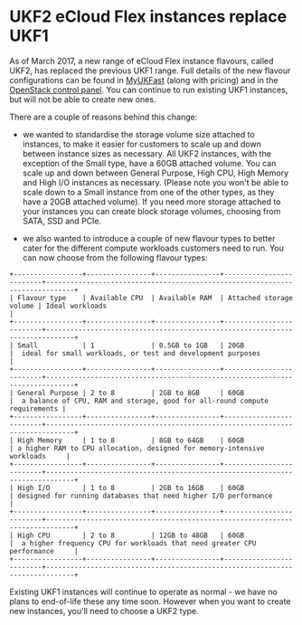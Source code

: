
# UKF2 eCloud Flex instances replace UKF1

As of March 2017, a new range of eCloud Flex instance flavours, called UKF2, has replaced the previous UKF1 range.  Full details of the new flavour configurations can be found in [MyUKFast](https://my.ukfast.co.uk/ecloud-flex/16029/pricing.php) (along with pricing) and in the [OpenStack control panel](https://api.openstack.ecloud.co.uk/project/instances/).  You can continue to run existing UKF1 instances, but will not be able to create new ones.

There are a couple of reasons behind this change:

- we wanted to standardise the storage volume size attached to instances, to make it easier for customers to scale up and down between instance sizes as necessary.  All UKF2 instances, with the exception of the Small type, have a 60GB attached volume.  You can scale up and down between General Purpose, High CPU, High Memory and High I/O instances as necessary.  (Please note you won't be able to scale down to a Small instance from one of the other types, as they have a 20GB attached volume).  If you need more storage attached to your instances you can create block storage volumes, choosing from SATA, SSD and PCIe.

- we also wanted to introduce a couple of new flavour types to better cater for the different compute workloads customers need to run.  You can now choose from the following flavour types:

```eval_rst
+-----------------+----------------+----------------+-------------------------+-----------------------------------------------------------------------------+
| Flavour type    | Available CPU  | Available RAM  | Attached storage volume | Ideal workloads                                                             |
+-----------------+----------------+----------------+-------------------------+-----------------------------------------------------------------------------+
| Small           | 1              | 0.5GB to 1GB   | 20GB                    |  ideal for small workloads, or test and development purposes                |
+-----------------+----------------+----------------+-------------------------+-----------------------------------------------------------------------------+
| General Purpose | 2 to 8         | 2GB to 8GB     | 60GB                    |  a balance of CPU, RAM and storage, good for all-round compute requirements |
+-----------------+----------------+----------------+-------------------------+-----------------------------------------------------------------------------+
| High Memory     | 1 to 8         | 8GB to 64GB    | 60GB                    | a higher RAM to CPU allocation, designed for memory-intensive workloads     |
+-----------------+----------------+----------------+-------------------------+-----------------------------------------------------------------------------+
| High I/O        | 1 to 8         | 2GB to 16GB    | 60GB                    | designed for running databases that need higher I/O performance             |
+-----------------+----------------+----------------+-------------------------+-----------------------------------------------------------------------------+
| High CPU        | 2 to 8         | 12GB to 48GB   | 60GB                    |  a higher frequency CPU for workloads that need greater CPU performance     |
+-----------------+----------------+----------------+-------------------------+-----------------------------------------------------------------------------+
```

Existing UKF1 instances will continue to operate as normal - we have no plans to end-of-life these any time soon.  However when you want to create new instances, you'll need to choose a UKF2 type.

